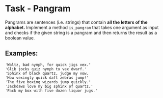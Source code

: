 # Task - Pangram

Pangrams are sentences (i.e. strings) that contain **all the letters of the alphabet.** Implement a method `is_pangram` that takes one argument as input and checks if the given string is a pangram and then returns the result as a boolean value.

## Examples:

```
'Waltz, bad nymph, for quick jigs vex.'
'Glib jocks quiz nymph to vex dwarf.'
'Sphinx of black quartz, judge my vow.
'How vexingly quick daft zebras jump!'
'The five boxing wizards jump quickly.'
'Jackdaws love my big sphinx of quartz.'
'Pack my box with five dozen liquor jugs.'
```

